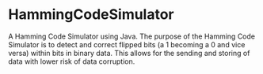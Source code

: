 # HammingCodeSimulator

A Hamming Code Simulator using Java.
The purpose of the Hamming Code Simulator is to detect and correct flipped bits (a 1 becoming a 0 and vice versa) within bits in binary data.
This allows for the sending and storing of data with lower risk of data corruption.
